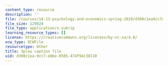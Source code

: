 ```yaml
---
content_type: resource
description: ''
file: /courses/14-13-psychology-and-economics-spring-2020/d308c1ea9cc7e0be0585474f94c38720_l7mu7-YNSg0.srt
file_size: 129824
file_type: application/x-subrip
learning_resource_types: []
license: https://creativecommons.org/licenses/by-nc-sa/4.0/
ocw_type: OCWFile
resourcetype: Other
title: 3play caption file
uid: d308c1ea-9cc7-e0be-0585-474f94c38720
---
```

